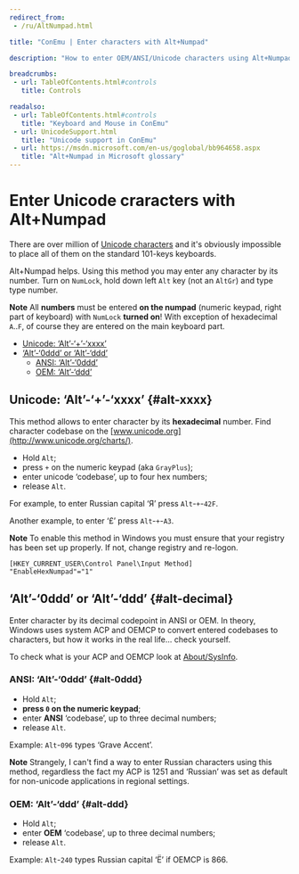 ```yaml
---
redirect_from:
 - /ru/AltNumpad.html

title: "ConEmu | Enter characters with Alt+Numpad"

description: "How to enter OEM/ANSI/Unicode characters using Alt+Numpad"

breadcrumbs:
 - url: TableOfContents.html#controls
   title: Controls

readalso:
 - url: TableOfContents.html#controls
   title: "Keyboard and Mouse in ConEmu"
 - url: UnicodeSupport.html
   title: "Unicode support in ConEmu"
 - url: https://msdn.microsoft.com/en-us/goglobal/bb964658.aspx
   title: "Alt+Numpad in Microsoft glossary"
---
```


# Enter Unicode craracters with Alt+Numpad

There are over million of [Unicode characters](http://www.unicode.org/charts/)
and it's obviously impossible to place all of them on the standard 101-keys
keyboards.

Alt+Numpad helps. Using this method you may enter any character by its number.
Turn on `NumLock`, hold down left `Alt` key (not an `AltGr`) and type type number.

**Note** All **numbers** must be entered **on the numpad**
(numeric keypad, right part of keyboard) with `NumLock` **turned on**!
With exception of hexadecimal `A`..`F`, of course they are entered
on the main keyboard part.

* [Unicode: ‘Alt’-‘+’-‘xxxx’](#alt-xxxx)
* [‘Alt’-‘0ddd’ or ‘Alt’-‘ddd’](#alt-decimal)
  * [ANSI: ‘Alt’-‘0ddd’](#alt-0ddd)
  * [OEM: ‘Alt’-‘ddd’](#alt-ddd)


## Unicode: ‘Alt’-‘+’-‘xxxx’  {#alt-xxxx}

This method allows to enter character by its **hexadecimal** number.
Find character codebase on the [www.unicode.org](http://www.unicode.org/charts/).

* Hold `Alt`;
* press `+` on the numeric keypad (aka `GrayPlus`);
* enter unicode ‘codebase’, up to four hex numbers;
* release `Alt`.

For example, to enter Russian capital ‘Я’ press `Alt`-`+`-`42F`.

Another example, to enter ‘£’ press `Alt`-`+`-`A3`.

**Note** To enable this method in Windows you must ensure that your
registry has been set up properly. If not, change registry and re-logon.

~~~
[HKEY_CURRENT_USER\Control Panel\Input Method]
"EnableHexNumpad"="1"
~~~

## ‘Alt’-‘0ddd’ or ‘Alt’-‘ddd’  {#alt-decimal}

Enter character by its decimal codepoint in ANSI or OEM.
In theory, Windows uses system ACP and OEMCP to convert
entered codebases to characters, but how it works in the
real life... check yourself.

To check what is your ACP and OEMCP look at
[About/SysInfo](AboutDialog.html#About-SysInfo.png).


### ANSI: ‘Alt’-‘0ddd’  {#alt-0ddd}

* Hold `Alt`;
* **press `0` on the numeric keypad**;
* enter **ANSI** ‘codebase’,  up to three decimal numbers;
* release `Alt`.

Example: `Alt`-`096` types ‘Grave Accent’.

**Note** Strangely, I can't find a way to enter Russian characters
using this method, regardless the fact my ACP is 1251 and ‘Russian’
was set as default for non-unicode applications in regional settings.


### OEM: ‘Alt’-‘ddd’  {#alt-ddd}

* Hold `Alt`;
* enter **OEM** ‘codebase’, up to three decimal numbers;
* release `Alt`.

Example: `Alt`-`240` types Russian capital ‘Ё’ if OEMCP is 866.

